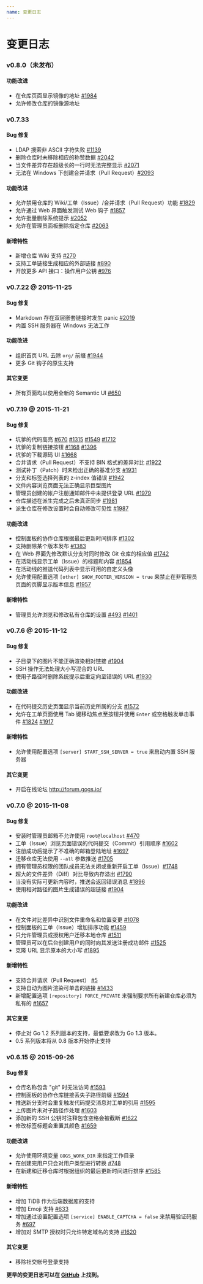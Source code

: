 ```yaml
---
name: 变更日志
---
```


# 变更日志

### v0.8.0（未发布）

#### 功能改进

- 在仓库页面显示镜像的地址 [#1984](https://github.com/gogits/gogs/issues/1984) 
- 允许修改仓库的镜像源地址

### v0.7.33

#### Bug 修复

- LDAP 搜索非 ASCII 字符失败 [#1139](https://github.com/gogits/gogs/issues/1139) 
- 删除仓库时未移除相应的称赞数据 [#2042](https://github.com/gogits/gogs/issues/2042) 
- 当文件差异存在超级长的一行时无法完整显示 [#2071](https://github.com/gogits/gogs/issues/2071)
- 无法在 Windows 下创建合并请求（Pull Request）[#2093](https://github.com/gogits/gogs/issues/2093) 

#### 功能改进

- 允许禁用仓库的 Wiki/工单（Issue）/合并请求（Pull Request）功能 [#1829](https://github.com/gogits/gogs/issues/1829) 
- 允许通过 Web 界面触发测试 Web 钩子 [#1857](https://github.com/gogits/gogs/issues/1857) 
- 允许批量删除系统提示 [#2052](https://github.com/gogits/gogs/issues/2052) 
- 允许在管理员面板删除指定仓库 [#2063](https://github.com/gogits/gogs/issues/2063) 

#### 新增特性

- 新增仓库 Wiki 支持 [#270](https://github.com/gogits/gogs/issues/270) 
- 支持工单链接生成相应的外部链接 [#890](https://github.com/gogits/gogs/issues/890) 
- 开放更多 API 接口：操作用户公钥 [#976](https://github.com/gogits/gogs/issues/976) 

### v0.7.22 @ 2015-11-25

#### Bug 修复

- Markdown 存在双层嵌套链接时发生 panic [#2019](https://github.com/gogits/gogs/issues/2019) 
- 内置 SSH 服务器在 Windows 无法工作

#### 功能改进

- 组织首页 URL 去除 `org/` 前缀 [#1944](https://github.com/gogits/gogs/issues/1944) 
- 更多 Git 钩子的原生支持

#### 其它变更

- 所有页面均以使用全新的 Semantic UI [#650](https://github.com/gogits/gogs/issues/650)

### v0.7.19 @ 2015-11-21

#### Bug 修复

- 坑爹的代码高亮 [#670](https://github.com/gogits/gogs/issues/670) [#1315](https://github.com/gogits/gogs/issues/1315) [#1549](https://github.com/gogits/gogs/issues/1549) [#1712](https://github.com/gogits/gogs/issues/1712)
- 坑爹的复制链接按钮 [#1168](https://github.com/gogits/gogs/issues/1168) [#1396](https://github.com/gogits/gogs/issues/1396) 
- 坑爹的下载源码 UI [#1668](https://github.com/gogits/gogs/issues/1668)
- 合并请求（Pull Request）不支持 BIN 格式的差异对比 [#1922](https://github.com/gogits/gogs/issues/1922)
- 测试补丁（Patch）时未检出正确的基准分支 [#1931](https://github.com/gogits/gogs/issues/1931) 
- 分支和标签选择列表的 z-index 值错误 [#1942](https://github.com/gogits/gogs/issues/1942) 
- 文件内容浏览页面无法正确显示巨型图片
- 管理员创建的帐户注册通知邮件中未提供登录 URL [#1979](https://github.com/gogits/gogs/issues/1979) 
- 仓库描述在派生完成之后未真正同步 [#1981](https://github.com/gogits/gogs/issues/1981) 
- 派生仓库在修改设置时会自动修改可见性 [#1987](https://github.com/gogits/gogs/issues/1987) 

#### 功能改进

- 控制面板的协作仓库根据最后更新时间排序 [#1302](https://github.com/gogits/gogs/issues/1302) 
- 支持删除某个版本发布 [#1383](https://github.com/gogits/gogs/issues/1383) 
- 在 Web 界面先修改默认分支时同时修改 Git 仓库的相应值 [#1742](https://github.com/gogits/gogs/issues/1742)
- 在活动线显示工单（Issue）的标题和内容 [#1854](https://github.com/gogits/gogs/issues/1854) 
- 在活动线的推送代码列表中显示可用的自定义头像
- 允许使用配置选项 `[other] SHOW_FOOTER_VERSION = true` 来禁止在非管理员页面的页脚显示版本信息 [#1957](https://github.com/gogits/gogs/issues/1957) 

#### 新增特性

- 管理员允许浏览和修改私有仓库的设置 [#493](https://github.com/gogits/gogs/issues/493) [#1401](https://github.com/gogits/gogs/issues/1401) 

### v0.7.6 @ 2015-11-12

#### Bug 修复

- 子目录下的图片不能正确渲染相对链接 [#1904](https://github.com/gogits/gogs/issues/1904)
- SSH 操作无法处理大小写混合的 URL
- 使用子路径时删除系统提示后重定向至错误的 URL [#1930](https://github.com/gogits/gogs/issues/1930) 

#### 功能改进

- 在代码提交历史页面显示当前历史所属的分支 [#1572](https://github.com/gogits/gogs/issues/1572) 
- 允许在工单页面使用 Tab 键移动焦点至按钮并使用 `Enter` 或空格触发单击事件 [#1824](https://github.com/gogits/gogs/issues/1824) [#1917](https://github.com/gogits/gogs/issues/1917) 

#### 新增特性

- 允许使用配置选项 `[server] START_SSH_SERVER = true` 来启动内置 SSH 服务器

#### 其它变更

- 开启在线论坛 http://forum.gogs.io/

### v0.7.0 @ 2015-11-08

#### Bug 修复

- 安装时管理员邮箱不允许使用 `root@localhost` [#470](https://github.com/gogits/gogs/issues/470)
- 工单（Issue）浏览页面错误的代码提交（Commit）引用顺序 [#1602](https://github.com/gogits/gogs/issues/1602)
- 注册成功后提示了不准确的邮箱登陆地址 [#1697](https://github.com/gogits/gogs/issues/1697)
- 迁移仓库无法使用 `--all` 参数推送 [#1705](https://github.com/gogits/gogs/issues/1705)
- 拥有管理员权限的团队成员无法关闭或重新开启工单（Issue）[#1748](https://github.com/gogits/gogs/issues/1748)
- 超大的文件差异（Diff）对比导致内存溢出 [#1790](https://github.com/gogits/gogs/issues/1790)
- 当没有实际可更新内容时，推送会返回错误消息 [#1896](https://github.com/gogits/gogs/issues/1896) 
- 使用相对路径的图片生成错误的超链接 [#1904](https://github.com/gogits/gogs/issues/1904) 

#### 功能改进

- 在文件对比差异中识别文件重命名和位置变更 [#1078](https://github.com/gogits/gogs/issues/1078)
- 控制面板的工单（Issue）增加排序功能 [#1459](https://github.com/gogits/gogs/issues/1459)
- 只允许管理员或授权用户迁移本地仓库 [#1511](https://github.com/gogits/gogs/issues/1511)
- 管理员可以在后台创建用户的同时向其发送注册成功邮件 [#1525](https://github.com/gogits/gogs/issues/1525)
- 克隆 URL 显示原本的大小写 [#1895](https://github.com/gogits/gogs/issues/1895)

#### 新增特性

- 支持合并请求（Pull Request） [#5](https://github.com/gogits/gogs/issues/5)
- 支持自动为图片渲染可单击的链接 [#1433](https://github.com/gogits/gogs/issues/1433)
- 新增配置选项 `[repository] FORCE_PRIVATE` 来强制要求所有新建仓库必须为私有的 [#1657](https://github.com/gogits/gogs/issues/1657)

#### 其它变更

- 停止对 Go 1.2 系列版本的支持，最低要求改为 Go 1.3 版本。
- 0.5 系列版本将从 0.8 版本开始停止支持

### v0.6.15 @ 2015-09-26

#### Bug 修复

- 仓库名称包含 "git" 时无法访问 [#1593](https://github.com/gogits/gogs/issues/1593)
- 控制面板的协作仓库链接丢失子路径前缀 [#1594](https://github.com/gogits/gogs/issues/1594)
- 推送新分支时会重复触发代码提交消息对工单的引用 [#1595](https://github.com/gogits/gogs/issues/1595)
- 上传图片未对子路径作处理 [#1603](https://github.com/gogits/gogs/issues/1603)
- 添加新的 SSH 公钥时注释包含空格会被截断 [#1622](https://github.com/gogits/gogs/issues/1622)
- 修改标签标题会重置其颜色 [#1659](https://github.com/gogits/gogs/issues/1659)

#### 功能改进

- 允许使用环境变量 `GOGS_WORK_DIR` 来指定工作目录
- 在创建完用户只会对用户类型进行转换 [#748](https://github.com/gogits/gogs/issues/748)
- 在新建和迁移仓库时根据组织的最后更新时间进行排序 [#1585](https://github.com/gogits/gogs/issues/1585)

#### 新增特性

- 增加 TiDB 作为后端数据库的支持
- 增加 Emoji 支持 [#633](https://github.com/gogits/gogs/issues/633)
- 增加通过设置配置选项 `[service] ENABLE_CAPTCHA = false` 来禁用验证码服务 [#697](https://github.com/gogits/gogs/issues/697)
- 增加对 SMTP 授权时只允许特定域名的支持 [#1620](https://github.com/gogits/gogs/issues/1620)

#### 其它变更

- 移除社交帐号登录支持

**更早的变更日志可以在 [GitHub](https://github.com/gogits/gogs/releases) 上找到。**
